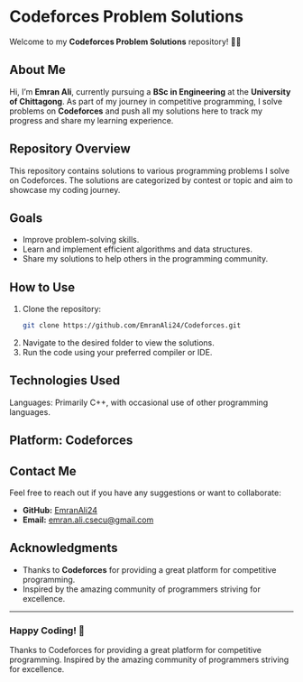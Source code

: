 # Codeforces Problem Solutions

Welcome to my **Codeforces Problem Solutions** repository! 👨‍💻

## About Me
Hi, I’m **Emran Ali**, currently pursuing a **BSc in Engineering** at the **University of Chittagong**. As part of my journey in competitive programming, I solve problems on **Codeforces** and push all my solutions here to track my progress and share my learning experience.

## Repository Overview
This repository contains solutions to various programming problems I solve on Codeforces. The solutions are categorized by contest or topic and aim to showcase my coding journey.


## Goals
- Improve problem-solving skills.
- Learn and implement efficient algorithms and data structures.
- Share my solutions to help others in the programming community.

## How to Use
1. Clone the repository:
   ```bash
   git clone https://github.com/EmranAli24/Codeforces.git
2. Navigate to the desired folder to view the solutions.
3. Run the code using your preferred compiler or IDE.
 
## Technologies Used
Languages: Primarily C++, with occasional use of other programming languages.
## Platform: Codeforces




## Contact Me
Feel free to reach out if you have any suggestions or want to collaborate:
- **GitHub:** [EmranAli24](https://github.com/EmranAli24)
- **Email:** emran.ali.csecu@gmail.com

## Acknowledgments
- Thanks to **Codeforces** for providing a great platform for competitive programming.
- Inspired by the amazing community of programmers striving for excellence.

---

### Happy Coding! 🚀

Thanks to Codeforces for providing a great platform for competitive programming.
Inspired by the amazing community of programmers striving for excellence.

